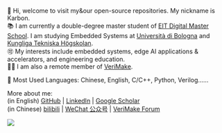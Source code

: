 👋 Hi, welcome to visit my&our open-source repositories. My nickname is Karbon.  
📚 I am currently a double-degree master student of [EIT Digital Master School](https://masterschool.eitdigital.eu). I am studying Embedded Systems at [Università di Bologna](https://www.unibo.it/en) and [Kungliga Tekniska Högskolan](https://www.kth.se/en).  
🉑 My interests include embedded systems, edge AI applications & accelerators, and engineering education.  
👨‍💻 I am also a remote member of [VeriMake](https://verimake.com/).  

🔀 Most Used Languages: Chinese, English, C/C++, Python, Verilog……  

More about me:  
  (in English) [GitHub](https://github.com/CSY-tvgo) | [LinkedIn](https://linkedin.com/in/karbonchen) | [Google Scholar](https://scholar.google.com/citations?user=_lzlU8wAAAAJ)  
  (in Chinese) [bilibili](https://space.bilibili.com/2299098) | [WeChat 公众号](https://verimake.com/assets/files/2022-01-04/1641275258-566540-image.png) | [VeriMake Forum](https://verimake.com/u/Karbon/discussions)  

![](https://github-readme-stats.vercel.app/api?username=csy-tvgo&theme=transparent&show_icons=true&include_all_commits=true)

<!---
CSY-tvgo/CSY-tvgo is a ✨ special ✨ repository because its `README.md` (this file) appears on your GitHub profile.
You can click the Preview link to take a look at your changes.
--->
